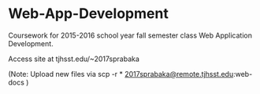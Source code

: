 # Web-App-Development
Coursework for 2015-2016 school year fall semester class Web Application Development. 

Access site at tjhsst.edu/~2017sprabaka

(Note: Upload new files via scp -r * 2017sprabaka@remote.tjhsst.edu:web-docs )

